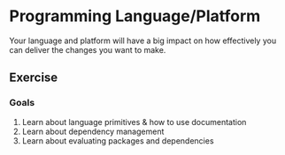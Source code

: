 # Programming Language/Platform

Your language and platform will have a big impact on how effectively you can deliver the changes you want to make.

## Exercise

### Goals

1. Learn about language primitives & how to use documentation
2. Learn about dependency management
3. Learn about evaluating packages and dependencies

